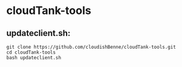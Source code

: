 # cloudTank-tools

## updateclient.sh:
```
git clone https://github.com/cloudishBenne/cloudTank-tools.git
cd cloudTank-tools
bash updateclient.sh
```
